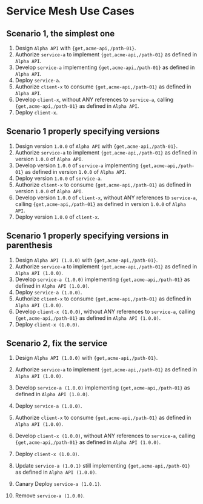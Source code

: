 # Service Mesh Use Cases

## Scenario 1, the simplest one

1. Design `Alpha API` with `{get,acme-api,/path-01}`.
2. Authorize `service-a` to implement `{get,acme-api,/path-01}` as defined in `Alpha API`.
3. Develop `service-a` implementing `{get,acme-api,/path-01}` as defined in `Alpha API`.
4. Deploy `service-a`.
5. Authorize `client-x` to consume `{get,acme-api,/path-01}` as defined in `Alpha API`.
6. Develop `client-x`, without ANY references to `service-a`, calling `{get,acme-api,/path-01}` as defined in `Alpha API`.
7. Deploy `client-x`.

## Scenario 1 properly specifying versions

1. Design version `1.0.0` of `Alpha API` with `{get,acme-api,/path-01}`.
2. Authorize `service-a` to implement `{get,acme-api,/path-01}` as defined in version `1.0.0` of `Alpha API`.
3. Develop version `1.0.0` of `service-a` implementing `{get,acme-api,/path-01}` as defined in version `1.0.0` of `Alpha API`.
4. Deploy version `1.0.0` of `service-a`.
5. Authorize `client-x` to consume `{get,acme-api,/path-01}` as defined in version `1.0.0` of `Alpha API`.
6. Develop version `1.0.0` of `client-x`, without ANY references to `service-a`, calling `{get,acme-api,/path-01}` as defined in version `1.0.0` of `Alpha API`.
7. Deploy version `1.0.0` of `client-x`.

## Scenario 1 properly specifying versions in parenthesis

1. Design `Alpha API (1.0.0)` with `{get,acme-api,/path-01}`.
2. Authorize `service-a` to implement `{get,acme-api,/path-01}` as defined in `Alpha API (1.0.0)`.
3. Develop `service-a (1.0.0)` implementing `{get,acme-api,/path-01}` as defined in `Alpha API (1.0.0)`.
4. Deploy `service-a (1.0.0)`.
5. Authorize `client-x` to consume `{get,acme-api,/path-01}` as defined in `Alpha API (1.0.0)`.
6. Develop `client-x (1.0.0)`, without ANY references to `service-a`, calling `{get,acme-api,/path-01}` as defined in `Alpha API (1.0.0)`.
7. Deploy `client-x (1.0.0)`.

## Scenario 2, fix the service

1. Design `Alpha API (1.0.0)` with `{get,acme-api,/path-01}`.
2. Authorize `service-a` to implement `{get,acme-api,/path-01}` as defined in `Alpha API (1.0.0)`.
3. Develop `service-a (1.0.0)` implementing `{get,acme-api,/path-01}` as defined in `Alpha API (1.0.0)`.
4. Deploy `service-a (1.0.0)`.
5. Authorize `client-x` to consume `{get,acme-api,/path-01}` as defined in `Alpha API (1.0.0)`.
6. Develop `client-x (1.0.0)`, without ANY references to `service-a`, calling `{get,acme-api,/path-01}` as defined in `Alpha API (1.0.0)`.
7. Deploy `client-x (1.0.0)`.

8. Update `service-a (1.0.1)` still implementing `{get,acme-api,/path-01}` as defined in `Alpha API (1.0.0)`.
9. Canary Deploy `service-a (1.0.1)`.
10. Remove `service-a (1.0.0)`.
